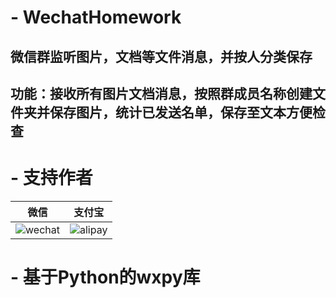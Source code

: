 # - WechatHomework  

## 微信群监听图片，文档等文件消息，并按人分类保存
## 功能：接收所有图片文档消息，按照群成员名称创建文件夹并保存图片，统计已发送名单，保存至文本方便检查

# - 支持作者
| 微信                                                        | 支付宝                                                |
| ---------------------------------------------------------- | ---------------------------------------------------- |
| ![wechat](https://github.com/maguag/SendSalary/blob/master/img/wechat4.jpg)   | ![alipay](https://github.com/maguag/SendSalary/blob/master/img/alipay4.jpg)  |



# - 基于Python的wxpy库
